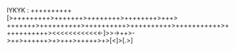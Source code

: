 IYKYK : 
++++++++++[>+++++++++>+++++++>++++++++>++++++++>+++> +++++++>++++++++++>++++++++++>++++++++++>+++++++++++>+++++++++++><<<<<<<<<<<<-]>>->++>->++>++++++>+>+++>+++++>+>[<]>[.>]

<!---
ZERO-legion5/ZERO-legion5 is a ✨ special ✨ repository because its `README.md` (this file) appears on your GitHub profile.
You can click the Preview link to take a look at your changes.
--->
